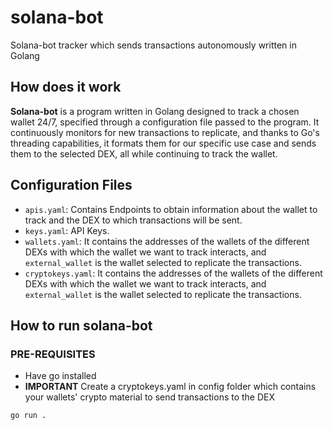 # solana-bot
Solana-bot tracker which sends transactions autonomously written in Golang


## How does it work

**Solana-bot** is a program written in Golang designed to track a chosen wallet 24/7, specified through a configuration file passed to the program. It continuously monitors for new transactions to replicate, and thanks to Go's threading capabilities, it formats them for our specific use case and sends them to the selected DEX, all while continuing to track the wallet.

## Configuration Files

- <code>apis.yaml</code>: Contains Endpoints to obtain information about the wallet to track and the DEX to which transactions will be sent.
- <code>keys.yaml</code>: API Keys.
- <code>wallets.yaml</code>: It contains the addresses of the wallets of the different DEXs with which the wallet we want to track interacts, and <code>external_wallet</code> is the wallet selected to replicate the transactions.
- <code>cryptokeys.yaml</code>: It contains the addresses of the wallets of the different DEXs with which the wallet we want to track interacts, and <code>external_wallet</code> is the wallet selected to replicate the transactions.

## How to run solana-bot

### PRE-REQUISITES

- Have go installed
- **IMPORTANT** Create a cryptokeys.yaml in config folder which contains your wallets' crypto material to send transactions to the DEX

<code>go run .</code>